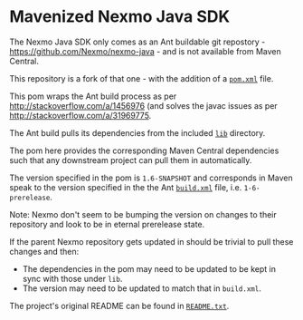Mavenized Nexmo Java SDK
========================

The Nexmo Java SDK only comes as an Ant buildable git repostory - <https://github.com/Nexmo/nexmo-java> - and is not available from Maven Central.

This repository is a fork of that one - with the addition of a [`pom.xml`](pom.xml) file.

This pom wraps the Ant build process as per <http://stackoverflow.com/a/1456976> (and solves the javac issues as per <http://stackoverflow.com/a/31969775>.

The Ant build pulls its dependencies from the included [`lib`](lib) directory.

The pom here provides the corresponding Maven Central dependencies such that any downstream project can pull them in automatically.

The version specified in the pom is `1.6-SNAPSHOT` and corresponds in Maven speak to the version specified in the the Ant [`build.xml`](build.xml) file, i.e. `1-6-prerelease`.

Note: Nexmo don't seem to be bumping the version on changes to their repository and look to be in eternal prerelease state.

If the parent Nexmo repository gets updated in should be trivial to pull these changes and then:

* The dependencies in the pom may need to be updated to be kept in sync with those under `lib`.
* The version may need to be updated to match that in `build.xml`.

The project's original README can be found in [`README.txt`](README.txt).

